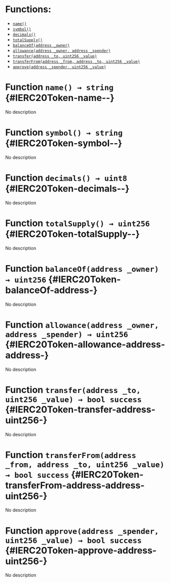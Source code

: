 

# Functions:
- [`name()`](#IERC20Token-name--)
- [`symbol()`](#IERC20Token-symbol--)
- [`decimals()`](#IERC20Token-decimals--)
- [`totalSupply()`](#IERC20Token-totalSupply--)
- [`balanceOf(address _owner)`](#IERC20Token-balanceOf-address-)
- [`allowance(address _owner, address _spender)`](#IERC20Token-allowance-address-address-)
- [`transfer(address _to, uint256 _value)`](#IERC20Token-transfer-address-uint256-)
- [`transferFrom(address _from, address _to, uint256 _value)`](#IERC20Token-transferFrom-address-address-uint256-)
- [`approve(address _spender, uint256 _value)`](#IERC20Token-approve-address-uint256-)



# Function `name() → string` {#IERC20Token-name--}
No description


# Function `symbol() → string` {#IERC20Token-symbol--}
No description


# Function `decimals() → uint8` {#IERC20Token-decimals--}
No description


# Function `totalSupply() → uint256` {#IERC20Token-totalSupply--}
No description


# Function `balanceOf(address _owner) → uint256` {#IERC20Token-balanceOf-address-}
No description


# Function `allowance(address _owner, address _spender) → uint256` {#IERC20Token-allowance-address-address-}
No description


# Function `transfer(address _to, uint256 _value) → bool success` {#IERC20Token-transfer-address-uint256-}
No description


# Function `transferFrom(address _from, address _to, uint256 _value) → bool success` {#IERC20Token-transferFrom-address-address-uint256-}
No description


# Function `approve(address _spender, uint256 _value) → bool success` {#IERC20Token-approve-address-uint256-}
No description


